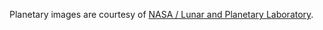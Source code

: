 Planetary images are courtesy of [NASA / Lunar and Planetary Laboratory](https://solarsystem.nasa.gov/resources/686/solar-system-sizes/).
